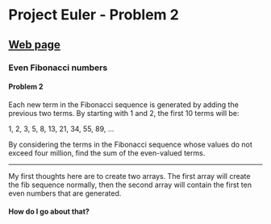 # Project Euler - Problem 2

## [Web page](https://projecteuler.net/problem=2)

### Even Fibonacci numbers

#### Problem 2

Each new term in the Fibonacci sequence is generated by adding the previous two terms. By starting with 1 and 2, the first 10 terms will be:

1, 2, 3, 5, 8, 13, 21, 34, 55, 89, ...

By considering the terms in the Fibonacci sequence whose values do not exceed four million, find the sum of the even-valued terms.

---

My first thoughts here are to create two arrays. The first array will create the fib sequence normally, then the second array will contain the first ten even numbers that are generated.

#### How do I go about that?
